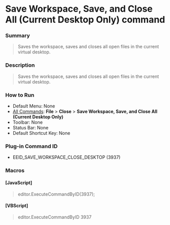 # Save Workspace, Save, and Close All (Current Desktop Only) command

### Summary

> Saves the workspace, saves and closes all open files in the current virtual desktop.

### Description

> Saves the workspace, saves and closes all open files in the current virtual desktop.

### How to Run

- Default Menu: None
- [All Commands](../tools/all_commands): **File** \> **Close**
\> **Save Workspace, Save, and Close All (Current Desktop Only)**
- Toolbar: None
- Status Bar: None
- Default Shortcut Key: None

### Plug-in Command ID

- EEID\_SAVE\_WORKSPACE\_CLOSE\_DESKTOP (3937)

### Macros

#### \[JavaScript\]

> editor.ExecuteCommandByID(3937);

#### \[VBScript\]

> editor.ExecuteCommandByID 3937
